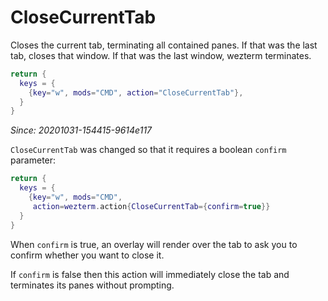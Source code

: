 # CloseCurrentTab

Closes the current tab, terminating all contained panes.  If that was the last
tab, closes that window.  If that was the last window, wezterm terminates.

```lua
return {
  keys = {
    {key="w", mods="CMD", action="CloseCurrentTab"},
  }
}
```

*Since: 20201031-154415-9614e117*

`CloseCurrentTab` was changed so that it requires
a boolean `confirm` parameter:

```lua
return {
  keys = {
    {key="w", mods="CMD",
     action=wezterm.action{CloseCurrentTab={confirm=true}}
  }
}
```

When `confirm` is true, an overlay will render over the tab to
ask you to confirm whether you want to close it.

If `confirm` is false then this action will immediately close
the tab and terminates its panes without prompting.

